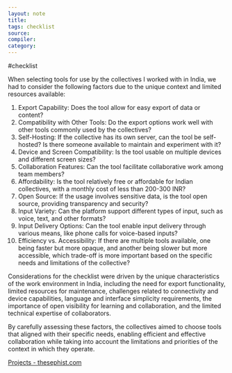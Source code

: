 ```yaml
---
layout: note
title:
tags: checklist
source:
compiler:
category:
---
```


 #checklist 

When selecting tools for use by the collectives I worked with in India, we had to consider the following factors due to the unique context and limited resources available:

1. Export Capability: Does the tool allow for easy export of data or content?
2. Compatibility with Other Tools: Do the export options work well with other tools commonly used by the collectives?
3. Self-Hosting: If the collective has its own server, can the tool be self-hosted? Is there someone available to maintain and experiment with it?
4. Device and Screen Compatibility: Is the tool usable on multiple devices and different screen sizes?
5. Collaboration Features: Can the tool facilitate collaborative work among team members?
6. Affordability: Is the tool relatively free or affordable for Indian collectives, with a monthly cost of less than 200-300 INR?
7. Open Source: If the usage involves sensitive data, is the tool open source, providing transparency and security?
8. Input Variety: Can the platform support different types of input, such as voice, text, and other formats?
9. Input Delivery Options: Can the tool enable input delivery through various means, like phone calls for voice-based inputs?
10. Efficiency vs. Accessibility: If there are multiple tools available, one being faster but more opaque, and another being slower but more accessible, which trade-off is more important based on the specific needs and limitations of the collective?

Considerations for the checklist were driven by the unique characteristics of the work environment in India, including the need for export functionality, limited resources for maintenance, challenges related to connectivity and device capabilities, language and interface simplicity requirements, the importance of open visibility for learning and collaboration, and the limited technical expertise of collaborators.

By carefully assessing these factors, the collectives aimed to choose tools that aligned with their specific needs, enabling efficient and effective collaboration while taking into account the limitations and priorities of the context in which they operate.

[Projects - thesephist.com](https://thesephist.com/projects)
